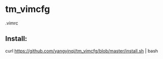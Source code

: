 # tm_vimcfg
.vimrc
## Install:
curl https://github.com/yangyinqi/tm_vimcfg/blob/master/install.sh | bash
